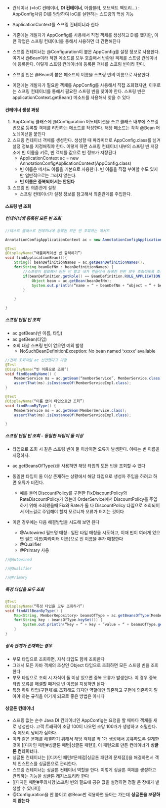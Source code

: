 
- 컨테이너 (=IoC 컨테이너, **DI 컨테이너**, 어셈블러, 오브젝트 팩토리…) : AppConfig처럼 DI를 담당하여 IoC를 실현하는 스프링의 핵심 기능
 
- ApplicationContext를 스프링 컨테이너라 한다
- 기존에는 개발자가 AppConfig를 사용해서 직접 객체를 생성하고 DI를 했지만, 이런 작업은 스프링 컨테이너를 통해서 사용하면 더 간편해진다
- 스프링 컨테이너는 @Configuration이 붙은 AppConfig를 설정 정보로 사용한다. 여기서 @Bean이라 적힌 메소드를 모두 호출해서 반환된 객체를 스프링 컨테이너에 등록한다. 이렇게 스프링 컨테이너에 등록된 객체를 스프링 빈이라 한다.

- 스프링 빈은 @Bean이 붙은 메소드의 이름을 스프링 빈의 이름으로 사용한다. 
- 이전에는 개발자가 필요한 객체를 AppConfig를 사용해서 직접 조회했지만, 이후로는 스프링 컨테이너를 통해서 필요한 스프링 빈을 찾아야 한다. 스프링 빈은 applicationContext.getBean() 메소드를 사용해서 찾을 수 있다

#### 컨테이너 생성 과정
1. AppConfig 클래스에 @Configuration 어노테이션을 쓰고 클래스 내부에 스프링 빈으로 등록할 객체를 리턴하는 메소드를 작성한다. 해당 메소드는 각각 @Bean 어노테이션을 붙인다
2. 스프링 컨테이너 객체를 생성한다. 생성할 때 파라미터로 AppConfig.class를 넘겨 설정 정보를 지정해줘야 한다. 이렇게 하면 스프링 컨테이너 내부의 스프링 빈 저장소에 빈 이름을 키로, 빈 객체를 값으로 빈 정보가 저장된다
	- ApplicationContext ac = new AnnotationConfigApplicationContext(AppConfig.class) 
	- 빈 이름은 메서드 이름을 기본으로 사용한다. 빈 이름을 직접 부여할 수도 있지만 일반적으로는 그러지 않는다.
	- **빈 이름은 중복되어서는 안된다**
3. 스프링 빈 의존관계 설정
	- 스프링 컨테이너가 설정 정보를 참고해서 의존관계를 주입한다.

#### 스프링 빈 조회

##### 컨테이너에 등록된 모든 빈 조회
```java
//테스트 클래스로 컨테이너에 등록된 모든 빈 조회하는 메서드

AnnotationConfigApplicationContext ac = new AnnotationConfigApplicationContext(AppConfig.class);

@Test
@DisplayName(“애플리케이션 빈 출력하기”)
void findApplicationBean)(){
	String[] beanDefinitionNames = ac.getBeanDefinitionNames();
	for(String beanDefNm : beanDefinitionNames) {
		//스프링이 필요해서 만든 빈 말고 내가 만들어서 등록한 빈만 모두 조회하도록 조건을 설정
		if(beanDefinition.getRole() == BeanDefinition.ROLE_APPLICATION) {
			Object bean = ac.getBean(beanDefNm);
			System.out.println(“name = “ + beanDefNm + “object = ” + bean)
		}

	}

}
```

##### 스프링 단일 빈 조회
- ac.getBean(빈 이름, 타입)
- ac.getBean(타입)
- 조회 대상 스프링 빈이 없으면 예외 발생
	- NoSuchBeanDefinitionException: No bean named ‘xxxxx’ available
```java
//전체 조회처럼 ac 선언했다고 가정
@Test
@DisplayName(“빈 이름으로 조회”)
void findBeanByName() {
	MemberService ms = ac.getBean(“memberService”, MemberService.class);
	assertThat(ms).isInstanceOf(MemberServiceImpl.class);
}

@Test
@DisplayName(“이름 없이 타입으로만 조회”)
void findBeanByType() {
	MemberService ms = ac.getBean(MemberService.class);
	assertThat(ms).isInstanceOf(MemberServiceImpl.class);

}

```


##### 스프링 단일 빈 조회 - 동일한 타입이 둘 이상
- 타입으로 조회 시 같은 스프링 빈이 둘 이상이면 오류가 발생한다. 이때는 빈 이름을 지정하자. 
- ac.getBeansOfType()을 사용하면 해당 타입의 모든 빈을 조회할 수 있다

- 동일한 타입이 둘 이상 존재하는 상황에서 해당 타입으로 생성자 주입을 하려고 하면 오류가 터진다.
	- 예를 들어 DiscountPolicy를 구현한 FixDiscountPolicy와 RateDiscountPolicy가 있는데 OrderService에서 DiscountPolicy를 주입하기 위해 조회했을때 Fix와 Rate가 둘 다 DiscountPolicy 타입으로 조회되어서 어느걸로 주입해야 할지 모르니까 오류가 터지는 것이다
- 이런 경우에는 다음 해결방법을 시도해 보면 된다
	- @Autowired 필드명 매칭 : 일단 타입 매칭을 시도하고, 이때 빈이 여러개 있으면 필드 이름(파라미터 이름)으로 빈 이름을 추가 매칭한다
	- @Qualifier
	- @Primary 사용
```java
//@Autowired

//@Qualifier

//@Primary
```
##### 특정 타입을 모두 조회
```java
@Test
@DisplayName(“특정 타입을 모두 조회하기”)
void findAllBeanByType() {
	Map<String, MemberRepository> beansOfType = ac.getBeansOfType(MemberRepository.class);
	for(String key : beansOfType.keySet()) {
		System.out.println(“key = “ + key + “value = “ + beansOfType.get(key));
	}
}
```

##### 상속 관계가 존재하는 경우
- 부모 타입으로 조회하면, 자식 타입도 함께 조회한다
- 그래서 모든 자바 객체의 조상인 Object 타입으로 조회하면 모든 스프링 빈을 조회한다
- 부모 타입으로 조회 시 자식이 둘 이상 있으면 중복 오류가 발생한다. 이 경우 중복 타입 오류를 해결할 때처럼 빈 이름을 지정하면 된다
- 특정 하위 타입(구현체)로 조회해도 되지만 역할에만 의존하고 구현에 의존하지 말아야 하는 규칙을 어기게 되므로 좋은 방법은 아니다

#### 싱글톤 컨테이너
- 스프링 없는 순수 Java DI 컨테이너인 AppConfig는 요청을 할 때마다 객체를 새로 생성한다. 고객 트래픽이 초당 100이 나오면 초당 100개가 생성하고 소멸한다. 즉 메모리 낭비가 심하다.
- 이와 같은 문제를 해결하기 위해서 해당 객체를 딱 1개 생성해서 공유하도록 설계한 것이 [[디자인 패턴#싱글톤 패턴|싱글톤 패턴]],  이 패턴으로 만든 컨테이너가 **싱글톤 컨테이너**다.
- 싱글톤 컨테이너는 [[디자인 패턴#문제점|싱글톤 패턴의 문제점]]을 해결하면서 객체 인스턴스를 싱글톤으로 관리한다.
- 스프링 컨테이너는 싱글톤 컨테이너 역할을 한다. 이렇게 싱글톤 객체를 생성하고 관리하는 기능을 싱글톤 레지스트리라 한다
- [[디자인 패턴#주의사항|스프링 빈의 필드에 공유 값을 설정하면 정말 큰 장애가 발생할 수 있다!!]]
- @Configuration을 안 붙이고 @Bean만 적용하면 돌아는 가는데 **싱글톤을 보장하지 않는다**
